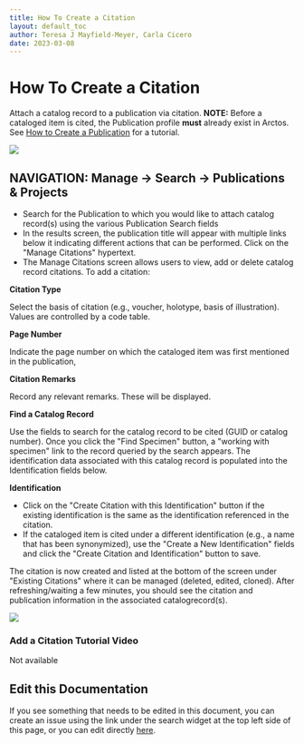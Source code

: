 ```yaml
---
title: How To Create a Citation
layout: default_toc
author: Teresa J Mayfield-Meyer, Carla Cicero
date: 2023-03-08
---
```

# How To Create a Citation

Attach a catalog record to a publication via citation. **NOTE:** Before a cataloged item is cited, the Publication profile **must** already exist in Arctos. See [How to Create a Publication](https://handbook.arctosdb.org/how_to/How-to-Create-a-Publication.html) for a tutorial.

![](https://raw.githubusercontent.com/ArctosDB/documentation-wiki/master/tutorial_images/manage_citations.jpg)

## NAVIGATION: Manage → Search -> Publications & Projects

* Search for the Publication to which you would like to attach catalog record(s) using the various Publication Search fields
* In the results screen, the publication title will appear with multiple links below it indicating different actions that can be performed. Click on the "Manage Citations" hypertext.
* The Manage Citations screen allows users to view, add or delete catalog record citations. To add a citation:

**Citation Type**

Select the basis of citation (e.g., voucher, holotype, basis of illustration). Values are controlled by a code table.

**Page Number**

Indicate the page number on which the cataloged item was first mentioned in the publication,

**Citation Remarks**

Record any relevant remarks. These will be displayed.

**Find a Catalog Record**

Use the fields to search for the catalog record to be cited (GUID or catalog number). Once you click the "Find Specimen" button, a "working with specimen" link to the record queried by the search appears. The identification data associated with this catalog record is populated into the Identification fields below.

**Identification**

* Click on the "Create Citation with this Identification" button if the existing identification is the same as the identification referenced in the citation.
* If the cataloged item is cited under a different identification (e.g., a name that has been synonymized), use the "Create a New Identification" fields and click the "Create Citation and Identification" button to save.

The citation is now created and listed at the bottom of the screen under "Existing Citations" where it can be managed (deleted, edited, cloned). After refreshing/waiting a few minutes, you should see the citation and publication information in the associated catalogrecord(s).

![](https://raw.githubusercontent.com/ArctosDB/documentation-wiki/master/tutorial_images/citation_specimen_record.png)


### Add a Citation Tutorial Video ###
Not available

## Edit this Documentation

If you see something that needs to be edited in this document, you can create an issue using the link under the search widget at the top left side of this page, or you can edit directly <a href="https://github.com/ArctosDB/documentation-wiki/edit/gh-pages/_how_to/How-to-Create-Citations.markdown" target="_blank">here</a>.
